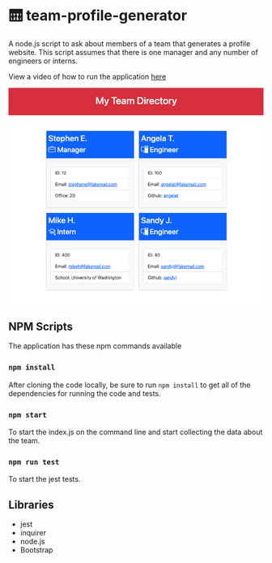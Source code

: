 # 🛗 team-profile-generator
A node.js script to ask about members of a team that generates a profile website. This script assumes that there is one manager and any number of engineers or interns.

View a video of how to run the application [here](https://drive.google.com/file/d/1ollVVUod9U-qHPQVI7AvsfyzGeoMcito/view?usp=sharing)

![Screenshot](./screenshot.png)

## NPM Scripts
The application has these npm commands available
### `npm install`
After cloning the code locally, be sure to run `npm install` to get all of the dependencies for running the code and tests.
### `npm start`
To start the index.js on the command line and start collecting the data about the team.
### `npm run test`
To start the jest tests.

## Libraries
* jest
* inquirer
* node.js
* Bootstrap
